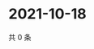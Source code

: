 # 2021-10-18

共 0 条

<!-- BEGIN WEIBO -->
<!-- 最后更新时间 Mon Oct 18 2021 14:00:53 GMT+0800 (China Standard Time) -->

<!-- END WEIBO -->
